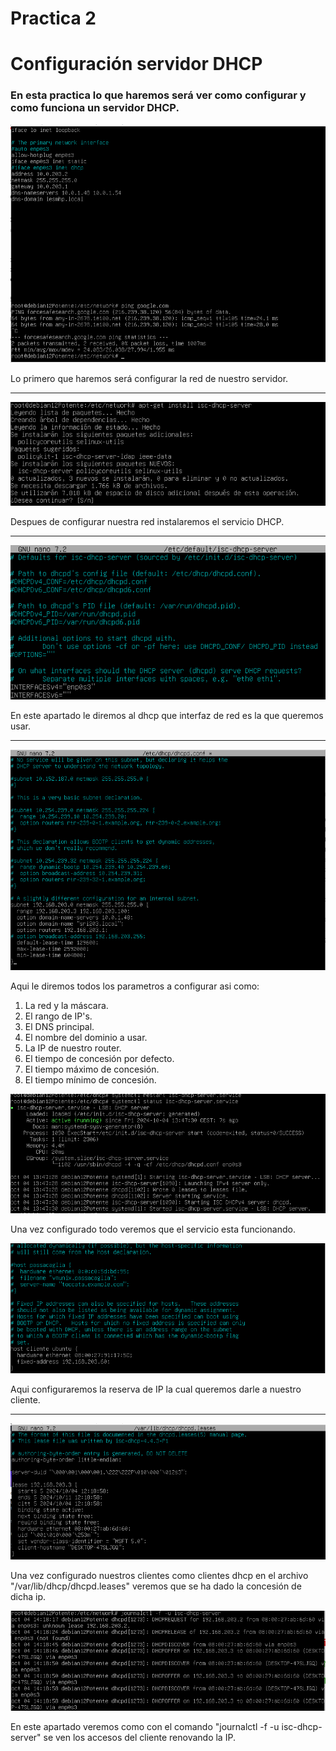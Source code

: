 # Practica 2
# Configuración servidor DHCP

### En esta practica lo que haremos será ver como configurar y como funciona un servidor DHCP.

![alt text](IMG/Conf_red_Server.png)

Lo primero que haremos será configurar la red de nuestro servidor.

---

![alt text](IMG/instalacion_dhcp.png)

Despues de configurar nuestra red instalaremos el servicio DHCP.

---

![alt text](IMG/configuracion_dhcp1.png)

En este apartado le diremos al dhcp que interfaz de red es la que queremos usar.

---

![alt text](IMG/configuracion_dhcp2.png)

Aqui le diremos todos los parametros a configurar asi como:
1. La red y la máscara.
2. El rango de IP's.
3. El DNS principal.
4. El nombre del dominio a usar.
5. La IP de nuestro router.
6. El tiempo de concesión por defecto.
7. El tiempo máximo de concesión.
8. El tiempo mínimo de concesión.

![alt text](IMG/configuracion_dhcp3.png)

Una vez configurado todo veremos que el servicio esta funcionando.

![alt text](IMG/reserva_cliente.png)

Aqui configuraremos la reserva de IP la cual queremos darle a nuestro cliente.

---

![alt text](IMG/concesion_IPs.png)

Una vez configurado nuestros clientes como clientes dhcp en el archivo "/var/lib/dhcp/dhcpd.leases" veremos que se ha dado la concesión de dicha ip. 

![alt text](IMG/journalctl.png)

En este apartado veremos como con el comando "journalctl -f -u isc-dhcp-server" se ven los accesos del cliente renovando la IP.